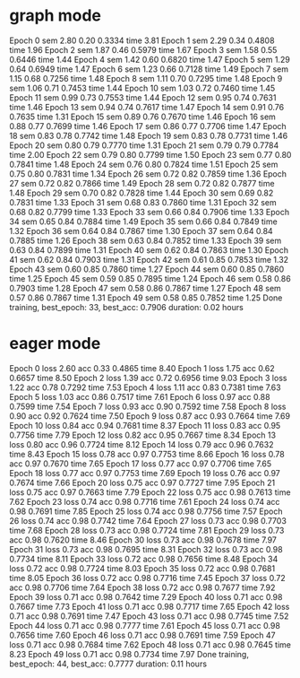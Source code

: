 # graph mode

Epoch 0 sem 2.80 0.20 0.3334 time 3.81
Epoch 1 sem 2.29 0.34 0.4808 time 1.96
Epoch 2 sem 1.87 0.46 0.5979 time 1.67
Epoch 3 sem 1.58 0.55 0.6446 time 1.44
Epoch 4 sem 1.42 0.60 0.6820 time 1.47
Epoch 5 sem 1.29 0.64 0.6949 time 1.47
Epoch 6 sem 1.23 0.66 0.7128 time 1.49
Epoch 7 sem 1.15 0.68 0.7256 time 1.48
Epoch 8 sem 1.11 0.70 0.7295 time 1.48
Epoch 9 sem 1.06 0.71 0.7453 time 1.44
Epoch 10 sem 1.03 0.72 0.7460 time 1.45
Epoch 11 sem 0.99 0.73 0.7553 time 1.44
Epoch 12 sem 0.95 0.74 0.7631 time 1.46
Epoch 13 sem 0.94 0.74 0.7617 time 1.47
Epoch 14 sem 0.91 0.76 0.7635 time 1.31
Epoch 15 sem 0.89 0.76 0.7670 time 1.46
Epoch 16 sem 0.88 0.77 0.7699 time 1.46
Epoch 17 sem 0.86 0.77 0.7706 time 1.47
Epoch 18 sem 0.83 0.78 0.7742 time 1.48
Epoch 19 sem 0.83 0.78 0.7731 time 1.46
Epoch 20 sem 0.80 0.79 0.7770 time 1.31
Epoch 21 sem 0.79 0.79 0.7784 time 2.00
Epoch 22 sem 0.79 0.80 0.7799 time 1.50
Epoch 23 sem 0.77 0.80 0.7841 time 1.48
Epoch 24 sem 0.76 0.80 0.7824 time 1.51
Epoch 25 sem 0.75 0.80 0.7831 time 1.34
Epoch 26 sem 0.72 0.82 0.7859 time 1.36
Epoch 27 sem 0.72 0.82 0.7866 time 1.49
Epoch 28 sem 0.72 0.82 0.7877 time 1.48
Epoch 29 sem 0.70 0.82 0.7828 time 1.44
Epoch 30 sem 0.69 0.82 0.7831 time 1.33
Epoch 31 sem 0.68 0.83 0.7860 time 1.31
Epoch 32 sem 0.68 0.82 0.7799 time 1.33
Epoch 33 sem 0.66 0.84 0.7906 time 1.33
Epoch 34 sem 0.65 0.84 0.7884 time 1.49
Epoch 35 sem 0.66 0.84 0.7849 time 1.32
Epoch 36 sem 0.64 0.84 0.7867 time 1.30
Epoch 37 sem 0.64 0.84 0.7885 time 1.26
Epoch 38 sem 0.63 0.84 0.7852 time 1.33
Epoch 39 sem 0.63 0.84 0.7899 time 1.31
Epoch 40 sem 0.62 0.84 0.7863 time 1.30
Epoch 41 sem 0.62 0.84 0.7903 time 1.31
Epoch 42 sem 0.61 0.85 0.7853 time 1.32
Epoch 43 sem 0.60 0.85 0.7860 time 1.27
Epoch 44 sem 0.60 0.85 0.7860 time 1.25
Epoch 45 sem 0.59 0.85 0.7895 time 1.24
Epoch 46 sem 0.58 0.86 0.7903 time 1.28
Epoch 47 sem 0.58 0.86 0.7867 time 1.27
Epoch 48 sem 0.57 0.86 0.7867 time 1.31
Epoch 49 sem 0.58 0.85 0.7852 time 1.25
Done training, best_epoch: 33, best_acc: 0.7906
duration: 0.02 hours

# eager mode

Epoch 0 loss 2.60 acc 0.33 0.4865 time 8.40
Epoch 1 loss 1.75 acc 0.62 0.6657 time 8.50
Epoch 2 loss 1.39 acc 0.72 0.6956 time 9.03
Epoch 3 loss 1.22 acc 0.78 0.7292 time 7.53
Epoch 4 loss 1.11 acc 0.83 0.7381 time 7.63
Epoch 5 loss 1.03 acc 0.86 0.7517 time 7.61
Epoch 6 loss 0.97 acc 0.88 0.7599 time 7.54
Epoch 7 loss 0.93 acc 0.90 0.7592 time 7.58
Epoch 8 loss 0.90 acc 0.92 0.7624 time 7.50
Epoch 9 loss 0.87 acc 0.93 0.7664 time 7.69
Epoch 10 loss 0.84 acc 0.94 0.7681 time 8.37
Epoch 11 loss 0.83 acc 0.95 0.7756 time 7.79
Epoch 12 loss 0.82 acc 0.95 0.7667 time 8.34
Epoch 13 loss 0.80 acc 0.96 0.7724 time 8.12
Epoch 14 loss 0.79 acc 0.96 0.7632 time 8.43
Epoch 15 loss 0.78 acc 0.97 0.7753 time 8.66
Epoch 16 loss 0.78 acc 0.97 0.7670 time 7.65
Epoch 17 loss 0.77 acc 0.97 0.7706 time 7.65
Epoch 18 loss 0.77 acc 0.97 0.7753 time 7.69
Epoch 19 loss 0.76 acc 0.97 0.7674 time 7.66
Epoch 20 loss 0.75 acc 0.97 0.7727 time 7.95
Epoch 21 loss 0.75 acc 0.97 0.7663 time 7.79
Epoch 22 loss 0.75 acc 0.98 0.7613 time 7.62
Epoch 23 loss 0.74 acc 0.98 0.7716 time 7.61
Epoch 24 loss 0.74 acc 0.98 0.7691 time 7.85
Epoch 25 loss 0.74 acc 0.98 0.7756 time 7.57
Epoch 26 loss 0.74 acc 0.98 0.7742 time 7.64
Epoch 27 loss 0.73 acc 0.98 0.7703 time 7.68
Epoch 28 loss 0.73 acc 0.98 0.7724 time 7.81
Epoch 29 loss 0.73 acc 0.98 0.7620 time 8.46
Epoch 30 loss 0.73 acc 0.98 0.7678 time 7.97
Epoch 31 loss 0.73 acc 0.98 0.7695 time 8.31
Epoch 32 loss 0.73 acc 0.98 0.7734 time 8.11
Epoch 33 loss 0.72 acc 0.98 0.7656 time 8.48
Epoch 34 loss 0.72 acc 0.98 0.7724 time 8.03
Epoch 35 loss 0.72 acc 0.98 0.7681 time 8.05
Epoch 36 loss 0.72 acc 0.98 0.7716 time 7.45
Epoch 37 loss 0.72 acc 0.98 0.7706 time 7.64
Epoch 38 loss 0.72 acc 0.98 0.7677 time 7.92
Epoch 39 loss 0.71 acc 0.98 0.7642 time 7.29
Epoch 40 loss 0.71 acc 0.98 0.7667 time 7.73
Epoch 41 loss 0.71 acc 0.98 0.7717 time 7.65
Epoch 42 loss 0.71 acc 0.98 0.7691 time 7.47
Epoch 43 loss 0.71 acc 0.98 0.7745 time 7.52
Epoch 44 loss 0.71 acc 0.98 0.7777 time 7.61
Epoch 45 loss 0.71 acc 0.98 0.7656 time 7.60
Epoch 46 loss 0.71 acc 0.98 0.7691 time 7.59
Epoch 47 loss 0.71 acc 0.98 0.7684 time 7.62
Epoch 48 loss 0.71 acc 0.98 0.7645 time 8.23
Epoch 49 loss 0.71 acc 0.98 0.7734 time 7.97
Done training, best_epoch: 44, best_acc: 0.7777
duration: 0.11 hours
